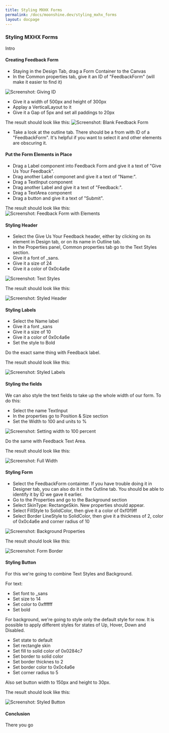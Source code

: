 ```yaml
---
title: Styling MXHX Forms
permalink: /docs/moonshine.dev/styling_mxhx_forms
layout: docpage
---
```


### Styling MXHX Forms

Intro

#### Creating Feedback Form

- Staying in the Design Tab, drag a Form Container to the Canvas
- In the Common properties tab, give it an ID of "FeedbackForm" (will make it easier to find it)

![Screenshot: Giving ID](./img/giving-id.png)

- Give it a width of 500px and height of 300px
- Applay a VerticalLayout to it
- Give it a Gap of 5px and set all paddings to 20px

The result should look like this:
![Screenshot: Blank Feedback Form](./img/feedback-form.png)

- Take a look at the outline tab. There should be a from with ID of a "FeedbackForm". It's helpful if you want to select it and other elements are obscuring it.

#### Put the Form Elements in Place

- Drag a Label component into Feedback Form and give it a text of "Give Us Your Feedback".
- Drag another Label componet and give it a text of "Name:".
- Drag a TextInput component
- Drag another Label and give it a text of "Feedback:".
- Drag a TextArea component
- Drag a button and give it a text of "Submit".

The result should look like this:
![Screenshot: Feedback Form with Elements](./img/feedback-form-elements.png)

#### Styling Header

- Select the Give Us Your Feedback header, either by clicking on its element in Design tab, or on its name in Outline tab.
- In the Properties panel, Common properties tab go to the Text Styles section.
- Give it a font of \_sans.
- Give it a size of 24
- Give it a color of 0x0c4a6e

![Screenshot: Text Styles](./img/text-styles.png)

The result should look like this:

![Screenshot: Styled Header](./img/header.png)

#### Styling Labels

- Select the Name label
- Give it a font \_sans
- Give it a size of 10
- Give it a color of 0x0c4a6e
- Set the style to Bold

Do the exact same thing with Feedback label.

The result should look like this:

![Screenshot: Styled Labels](./img/labels.png)

#### Styling the fields

We can also style the text fields to take up the whole width of our form. To do this:

- Select the name TextInput
- In the properties go to Position & Size section
- Set the Width to 100 and units to %

![Screenshot: Setting width to 100 percent](./img/100-percent.png)

Do the same with Feedback Text Area.

The result should look like this:

![Screenshot: Full Width](./img/full-width.png)

#### Styling Form

- Select the FeedbackForm containter. If you have trouble doing it in Designer tab, you can also do it in the Outline tab. You should be able to identify it by ID we gave it earlier.
- Go to the Properties and go to the Background section
- Select SkinType: RectangeSkin. New properties should appear.
- Select FillStyle to SolidColor, then give it a color of 0xf0f9ff
- Select Border LineStyle to SolidColor, then give it a thickness of 2, color of 0x0c4a6e and corner radius of 10

![Screenshot: Background Properties](./img/background-properties.png)

The result should look like this:

![Screenshot: Form Border](./img/form-border.png)

#### Styling Button

For this we're going to combine Text Styles and Background.

For text:

- Set font to \_sans
- Set size to 14
- Set color to 0xffffff
- Set bold

For background, we're going to style only the default style for now. It is possible to apply different styles for states of Up, Hover, Down and Disabled.

- Set state to default
- Set rectangle skin
- Set fill to solid color of 0x0284c7
- Set border to solid color
- Set border thicknes to 2
- Set border color to 0x0c4a6e
- Set corner radius to 5

Also set button width to 150px and height to 30px.

The result should look like this:

![Screenshot: Styled Button](./img/button.png)

#### Conclusion

There you go
